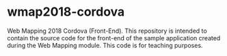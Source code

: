 # wmap2018-cordova
Web Mapping 2018 Cordova (Front-End). This repository is intended to contain the source code for the front-end of the sample application created during the Web Mapping module. This code is for teaching purposes. 
